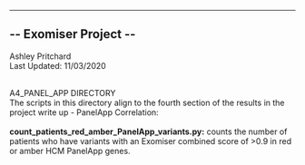 ----------------------
-- Exomiser Project --
----------------------

Ashley Pritchard <br>
Last Updated: 11/03/2020 <br><br>

A4_PANEL_APP DIRECTORY<br>
The scripts in this directory align to the fourth section of the results in the project write up - PanelApp Correlation:<br><br>
<strong>count_patients_red_amber_PanelApp_variants.py:</strong> counts the number of patients who have variants with an Exomiser combined score of >0.9 in red or amber HCM PanelApp genes. 
